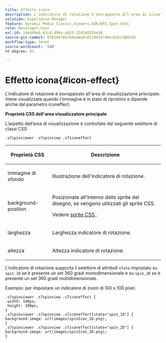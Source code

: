 ```yaml
---
title: Effetto icona
description: L'indicatore di rotazione è sovrapposto all'area di visualizzazione principale. Viene visualizzata quando l'immagine è in stato di ripristino e dipende anche dal parametro iconeffect.
solution: Experience Manager
feature: Dynamic Media Classic,Viewers,SDK/API,Spin Sets
role: Developer,User
exl-id: 1ded69eb-62cd-49da-ab53-124348359a58
source-git-commit: 6f838470a7bdea8e8c0219e59746ec82ecd802a8
workflow-type: tm+mt
source-wordcount: '148'
ht-degree: 0%

---
```


# Effetto icona{#icon-effect}

L&#39;indicatore di rotazione è sovrapposto all&#39;area di visualizzazione principale. Viene visualizzata quando l&#39;immagine è in stato di ripristino e dipende anche dal parametro iconeffect.

<!--<a id="section_061E550C1C1D4DB2BD663A898895B38C"></a>-->

**Proprietà CSS dell&#39;area visualizzatore principale**

L’aspetto dell’area di visualizzazione è controllato dal seguente selettore di classi CSS:

```
.s7spinviewer .s7spinview .s7iconeffect
```

<table id="table_94EE3F5BBE4547C0B4943471CEE7EDE4"> 
 <thead> 
  <tr> 
   <th colname="col1" class="entry"> <p> Proprietà CSS </p> </th> 
   <th colname="col2" class="entry"> <p>Descrizione </p> </th> 
  </tr> 
 </thead>
 <tbody> 
  <tr> 
   <td colname="col1"> <p> <span class="codeph"> immagine di sfondo </span> </p> </td> 
   <td colname="col2"> <p> Illustrazione dell'indicatore di rotazione. </p> </td> 
  </tr> 
  <tr> 
   <td colname="col1"> <p> <span class="codeph"> background-position </span> </p> </td> 
   <td colname="col2"> <p> Posizionate all'interno dello sprite del disegno, se vengono utilizzati gli sprite CSS. </p> <p>Vedere <a href="../../../c-html5-s7-aem-asset-viewers/c-html5-spin-viewer-about/c-html5-spin-viewer-customizingviewer/c-html5-spin-viewer-customizingviewer.md#section-b671c70acf284cb0aea678c2d2e4babc" format="dita" scope="local"> sprite CSS </a>. </p> </td> 
  </tr> 
  <tr> 
   <td colname="col1"> <p> <span class="codeph"> larghezza </span> </p> </td> 
   <td colname="col2"> <p>Larghezza indicatore di rotazione. </p> </td> 
  </tr> 
  <tr> 
   <td colname="col1"> <p> <span class="codeph"> altezza </span> </p> </td> 
   <td colname="col2"> <p>Altezza indicatore di rotazione. </p> </td> 
  </tr> 
 </tbody> 
</table>

L&#39;indicatore di rotazione supporta il selettore di attributi `state` impostato su `spin_1D` se è presente un set 360 gradi monodimensionale e su `spin_2D` se è presente un set 360 gradi multidimensionale.

Esempio: per impostare un indicatore di zoom di 100 x 100 pixel.

```
.s7spinviewer .s7spinview .s7iconeffect { 
 width: 100px; 
 height: 100px; 
} 
.s7spinviewer .s7spinview .s7iconeffect[state="spin_1D"] { 
background-image: url(images/spinIcon_1D.png); 
} 
.s7spinviewer .s7spinview .s7iconeffect[state="spin_2D"] { 
background-image: url(images/spinIcon_2D.png); 
}
```
